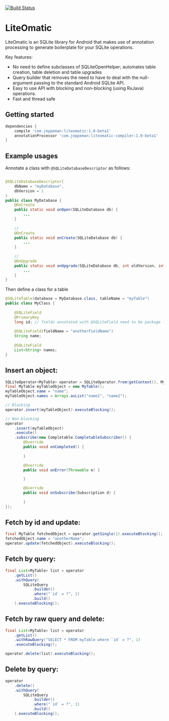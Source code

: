 [![Build Status](https://travis-ci.org/jeppeman/LiteOmatic.svg?branch=master)](https://travis-ci.org/jeppeman/LiteOmatic)

LiteOmatic
===

LiteOmatic is an SQLite library for Android that makes use of annotation processing to generate boilerplate for your SQLite operations.

Key features:

* No need to define subclasses of SQLiteOpenHelper; automates table creation, table deletion and table upgrades
* Query builder that removes the need to have to deal with the null-argument passing to the standard Android SQLite API.
* Easy to use API with blocking and non-blocking (using RxJava) operations.
* Fast and thread safe

Getting started
---
```groovy
dependencies {
    compile 'com.jeppeman:liteomatic:1.0-beta1'
    annotationProcessor 'com.jeppeman:liteomatic-compiler:1.0-beta1'
}

```

Example usages
---
Annotate a class with ```@SQLiteDatabaseDescriptor``` as follows:
```java

@SQLiteDatabaseDescriptor(
    dbName = "myDatabase",
    dbVersion = 1
)
public class MyDatabase {
    @OnCreate
    public static void onOpen(SQLiteDatabase db) {
        ...
    }
    
    // 
    @OnCreate
    public static void onCreate(SQLiteDatabase db) {
        ...
    }
    
    // 
    @OnUpgrade
    public static void onUpgrade(SQLiteDatabase db, int oldVersion, int newVersion) {
        ...
    }
}
```

Then define a class for a table

```java
@SQLiteTable(database = MyDatabase.class, tableName = "myTable")
public class MyClass {
    
    @SQLiteField
    @PrimaryKey
    long id; // fields annotated with @SQLiteField need to be package local
    
    @SQLiteField(fieldName = "anotherFieldName")
    String name;
    
    @SQLiteField
    List<String> names;
}
```

Insert an object:
---
```java
SQLiteOperator<MyTable> operator = SQLiteOperator.from(getContext(), MyTable.class);
final MyTable myTableObject = new MyTable();
myTableObject.name = "name";
myTableObject.names = Arrays.asList("name1", "name2");

// Blocking
operator.insert(myTableObject).executeBlocking();

// Non-blocking
operator
    .insert(myTableObject)
    .execute()
    .subscribe(new Completable.CompletableSubscriber() {
        @Override
        public void onCompleted() {
                       
        }

        @Override
        public void onError(Throwable e) {

        }

        @Override
        public void onSubscribe(Subscription d) {
                        
        }
});
```

Fetch by id and update:
---
```java
final MyTable fetchedObject = operator.getSingle(1).executeBlocking();
fetchedObject.name = "anotherName";
operator.update(fetchedObject).executeBlocking();
```

Fetch by query:
---
```java
final List<MyTable> list = operator
    .getList()
    .withQuery(
        SQLiteQuery
            .builder()
            .where("`id` = ?", 1)
            .build()
    ).executeBlocking();
```

Fetch by raw query and delete:
---
```java
final List<MyTable> list = operator
    .getList()
    .withRawQuery("SELECT * FROM myTable where `id` = ?", 1)
    .executeBlocking();

operator.delete(list).executeBlocking();

```

Delete by query:
---
```java
operator
    .delete()
    .withQuery(
        SQLiteQuery
            .builder()
            .where("`id` = ?", 1)
            .build()
    ).executeBlocking();
```

